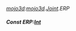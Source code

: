 _[mojo3d](../../modules/mojo3d/mojo3d-module.md):[mojo3d](../../modules/mojo3d/mojo3d-module.md).[Joint](../../modules/mojo3d/mojo3d-joint.md).ERP_
##### Const ERP:[Int](../../modules/wonkey/wonkey-types-int.md)

